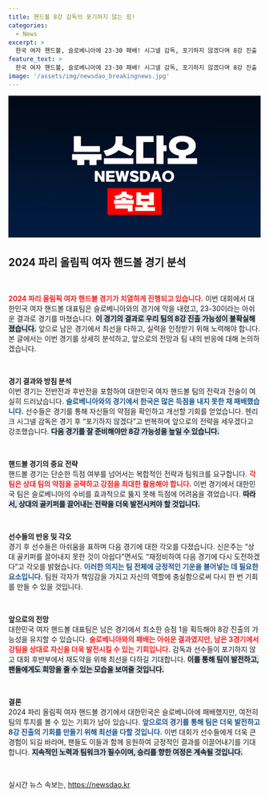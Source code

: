 ```yaml
---
title: 핸드볼 8강 감독의 포기하지 않는 힘!
categories:
  - News
excerpt: >
  한국 여자 핸드볼, 슬로베니아에 23-30 패배! 시그넬 감독, 포기하지 않겠다며 8강 진출 의지 불끈! 남은 3경기에서 반전 이끌 수 있을까? 지금 바로 확인하세요!
feature_text: >
  한국 여자 핸드볼, 슬로베니아에 23-30 패배! 시그넬 감독, 포기하지 않겠다며 8강 진출 의지 불끈! 남은 3경기에서 반전 이끌 수 있을까? 지금 바로 확인하세요!
image: '/assets/img/newsdao_breakingnews.jpg'
---
```


<p><img src="/assets/img/newsdao_breakingnews.jpg" alt="flaretime 속보" /></p>

<h2 data-ke-size="size26">2024 파리 올림픽 여자 핸드볼 경기 분석</h2>

<p data-ke-size="size16">&nbsp;</p>

<p><b><span style="color: #ee2323;">2024 파리 올림픽 여자 핸드볼 경기가 치열하게 진행되고 있습니다.</span></b> 이번 대회에서 대한민국 여자 핸드볼 대표팀은 슬로베니아와의 경기에 막을 내렸고, 23-30이라는 아쉬운 결과로 경기를 마쳤습니다. <b><span style="background-color: #21538527;">이 경기의 결과로 우리 팀의 8강 진출 가능성이 불확실해졌습니다.</span></b> 앞으로 남은 경기에서 최선을 다하고, 실력을 인정받기 위해 노력해야 합니다. 본 글에서는 이번 경기를 상세히 분석하고, 앞으로의 전망과 팀 내의 반응에 대해 논의하겠습니다.</p>

<p data-ke-size="size16">&nbsp;</p>

<p><strong>경기 결과와 방침 분석</strong><br />
이번 경기는 전반전과 후반전을 포함하여 대한민국 여자 핸드볼 팀의 전략과 전술이 여실히 드러났습니다. <b><span style="color: #1a5490;">슬로베니아와의 경기에서 한국은 많은 득점을 내지 못한 채 패배했습니다.</span></b> 선수들은 경기를 통해 자신들의 약점을 확인하고 개선할 기회를 얻었습니다. 헨리크 시그넬 감독은 경기 후 “포기하지 않겠다”고 번복하며 앞으로의 전략을 세우겠다고 강조했습니다. <b><span style="background-color: #21538527;">다음 경기를 잘 준비해야만 8강 가능성을 높일 수 있습니다.</span></b></p>

<p data-ke-size="size16">&nbsp;</p>

<p><strong>핸드볼 경기의 중요 전략</strong><br />
핸드볼 경기는 단순한 득점 여부를 넘어서는 복합적인 전략과 팀워크를 요구합니다. <b><span style="color: #ee2323;">각 팀은 상대 팀의 약점을 공략하고 강점을 최대한 활용해야 합니다.</span></b> 이번 경기에서 대한민국 팀은 슬로베니아의 수비를 효과적으로 뚫지 못해 득점에 어려움을 겪었습니다. <b><span style="background-color: #21538527;">따라서, 상대의 골키퍼를 끌어내는 전략을 더욱 발전시켜야 할 것입니다.</span></b></p>

<p data-ke-size="size16">&nbsp;</p>

<p><strong>선수들의 반응 및 각오</strong><br />
경기 후 선수들은 아쉬움을 표하며 다음 경기에 대한 각오를 다졌습니다. 신은주는 “상대 골키퍼를 끌어내지 못한 것이 아쉽다”면서도 “재정비하여 다음 경기에 다시 도전하겠다”고 각오를 밝혔습니다. <b><span style="color: #1a5490;">이러한 의지는 팀 전체에 긍정적인 기운을 불어넣는 데 필요한 요소입니다.</span></b> 팀원 각자가 책임감을 가지고 자신의 역할에 충실함으로써 다시 한 번 기회를 만들 수 있을 것입니다.</p>

<p data-ke-size="size16">&nbsp;</p>

<p><strong>앞으로의 전망</strong><br />
대한민국 여자 핸드볼 대표팀은 남은 경기에서 최소한 승점 1을 획득해야 8강 진출의 가능성을 유지할 수 있습니다. <b><span style="color: #ee2323;">슬로베니아와의 패배는 아쉬운 결과였지만, 남은 3경기에서 강팀을 상대로 자신을 더욱 발전시킬 수 있는 기회입니다.</span></b> 감독과 선수들이 포기하지 않고 대회 후반부에서 재도약을 위해 최선을 다하길 기대합니다. <b><span style="background-color: #21538527;">이를 통해 팀이 발전하고, 팬들에게도 희망을 줄 수 있는 모습을 보여줄 것입니다.</span></b></p>

<p data-ke-size="size16">&nbsp;</p>

<p><strong>결론</strong><br />
2024 파리 올림픽 여자 핸드볼 경기에서 대한민국은 슬로베니아에 패배했지만, 여전히 팀의 투지를 볼 수 있는 기회가 남아 있습니다. <b><span style="color: #1a5490;">앞으로의 경기를 통해 팀은 더욱 발전하고 8강 진출의 기회를 만들기 위해 최선을 다할 것입니다.</span></b> 이번 대회가 선수들에게 더욱 큰 경험이 되길 바라며, 팬들도 이들과 함께 응원하여 긍정적인 결과를 이끌어내기를 기대합니다. <b><span style="background-color: #21538527;">지속적인 노력과 팀워크가 필수이며, 승리를 향한 여정은 계속될 것입니다.</span></b></p>

<p data-ke-size="size16">&nbsp;</p>
실시간 뉴스 속보는, <a href="https://newsdao.kr" rel="dofollow">https://newsdao.kr</a>


